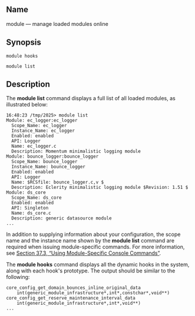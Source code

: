 <a name="console_commands.module"></a>
## Name

module — manage loaded modules online

## Synopsis

`module hooks`

`module list`

<a name="console_commands.module.version_3"></a>
## Description

The **module list**      command displays a full list of all loaded modules, as illustrated below:

```
16:48:23 /tmp/2025> module list
Module: ec_logger:ec_logger
  Scope_Name: ec_logger
  Instance_Name: ec_logger
  Enabled: enabled
  API: Logger
  Name: ec_logger.c
  Description: Momentum minimalistic logging module
Module: bounce_logger:bounce_logger
  Scope_Name: bounce_logger
  Instance_Name: bounce_logger
  Enabled: enabled
  API: Logger
  Name: $RCSfile: bounce_logger.c,v $
  Description: Eclerity minimalistic logging module $Revision: 1.51 $
Module: ds_core
  Scope_Name: ds_core
  Enabled: enabled
  API: Singleton
  Name: ds_core.c
  Description: generic datasource module
...
```

In addition to supplying information about your configuration, the scope name and the instance name shown by the **module list**      command are required when issuing module-specific commands. For more information, see [Section 37.3, “Using Module-Specific Console Commands”](module_specific_console_commands.using.php "37.3. Using Module-Specific Console Commands").

The **module hooks**       command displays all the dynamic hooks in the system, along with each hook's prototype. The output should be similar to the following:

```
core_config_get_domain_bounces_inline_original_data
	int(generic_module_infrastructure*,int*,constchar*,void**)
core_config_get_reserve_maintenance_interval_data
	int(generic_module_infrastructure*,int*,void**)
...
```
